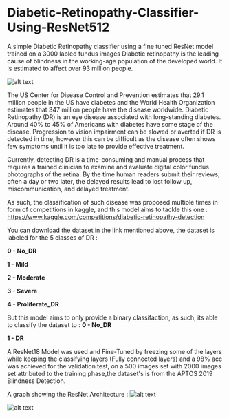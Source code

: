 # Diabetic-Retinopathy-Classifier-Using-ResNet512
A simple Diabetic Retinopathy classifier using a fine tuned ResNet model trained on a 3000 labled fundus images
Diabetic retinopathy is the leading cause of blindness in the working-age population of the developed world. It is estimated to affect over 93 million people.

![alt text](https://camo.githubusercontent.com/1be5f063609d021dade5bd8c775e8e7162f242d10e43e0f8bdc614c9aaa1cc73/68747470733a2f2f73746f726167652e676f6f676c65617069732e636f6d2f6b6167676c652d636f6d7065746974696f6e732f6b6167676c652f343130342f6d656469612f726574696e612e6a7067)

The US Center for Disease Control and Prevention estimates that 29.1 million people in the US have diabetes and the World Health Organization estimates that 347 million people have the disease worldwide. Diabetic Retinopathy (DR) is an eye disease associated with long-standing diabetes. Around 40% to 45% of Americans with diabetes have some stage of the disease. Progression to vision impairment can be slowed or averted if DR is detected in time, however this can be difficult as the disease often shows few symptoms until it is too late to provide effective treatment.

Currently, detecting DR is a time-consuming and manual process that requires a trained clinician to examine and evaluate digital color fundus photographs of the retina. By the time human readers submit their reviews, often a day or two later, the delayed results lead to lost follow up, miscommunication, and delayed treatment.

As such, the classification of such disease was proposed multiple times in form of competitions in kaggle, and this model aims to tackle this one :
https://www.kaggle.com/competitions/diabetic-retinopathy-detection

You can download the dataset in the link mentioned above, the dataset is labeled for the 5 classes of DR : 

**0 - No_DR**

**1 - Mild**

**2 - Moderate**

**3 - Severe**

**4 - Proliferate_DR**

But this model aims to only provide a binary classifaction, as such, its able to classify the dataset to : 
**0 - No_DR**

**1 - DR**

A ResNet18 Model was used and Fine-Tuned by freezing some of the layers while keeping the classifying layers (Fully connected layers) and a 98% acc was achieved for the validation test, on a 500 images set with 2000 images set attributed to the training phase,the dataset's is from the APTOS 2019 Blindness Detection.

<font size= “8”> A graph showing the ResNet Architecture :</font>
![alt text](https://raw.githubusercontent.com/MaladAhmed/Diabetic-Retinopathy-Classifier-Using-ResNet512/main/images%20for%20the%20preview/Original-ResNet-18-Architecture.png)


![alt text](https://raw.githubusercontent.com/MaladAhmed/Diabetic-Retinopathy-Classifier-Using-ResNet512/main/images%20for%20the%20preview/download.png)











